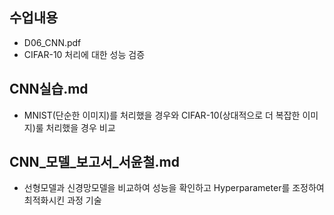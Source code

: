 ## 수업내용
* D06_CNN.pdf
* CIFAR-10 처리에 대한 성능 검증
## CNN실습.md
* MNIST(단순한 이미지)를 처리했을 경우와 CIFAR-10(상대적으로 더 복잡한 이미지)룰 처리했을 경우 비교
## CNN_모델_보고서_서윤철.md
* 선형모델과 신경망모델을 비교하여 성능을 확인하고 Hyperparameter를 조정하여 최적화시킨 과정 기술
